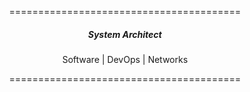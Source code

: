 <p align="center">========================================</p>
<h5 align="center">System Architect</h5>
<p align="center">Software | DevOps | Networks</p>
<p align="center">========================================</p>
